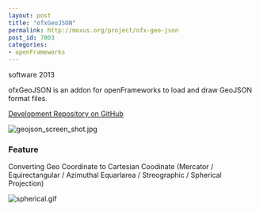 ```yaml
---
layout: post
title: "ofxGeoJSON"
permalink: http://moxus.org/project/ofx-geo-json
post_id: 7003
categories:  
- openFrameworks
---
```


software 2013

ofxGeoJSON is an addon for openFrameworks to load and draw GeoJSON format files.

[Development Repository on GitHub](https://github.com/moxuse/ofxGeoJSON)



![geojson_screen_shot.jpg](/images/project/geojson_screen_shot.jpg)
 
### Feature

Converting Geo Coordinate to Cartesian Coodinate (Mercator / Equirectangular / Azimuthal Equarlarea / Streographic / Spherical Projection)

![spherical.gif](/images/project/spherical-480p-f.gif)
